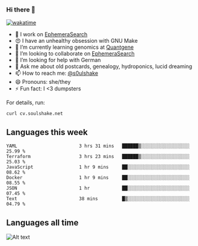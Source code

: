 ### Hi there 👋

[![wakatime](https://wakatime.com/badge/user/08339702-a231-40c4-8838-d449bd2ff951.svg)](https://wakatime.com/@08339702-a231-40c4-8838-d449bd2ff951)

<!--
**soulshake/soulshake** is a ✨ _special_ ✨ repository because its `README.md` (this file) appears on your GitHub profile.

Here are some ideas to get you started:

- 🔭 I’m currently working on ...
- 🌱 I’m currently learning ...
- 👯 I’m looking to collaborate on ...
- 🤔 I’m looking for help with ...
- 💬 Ask me about ...
- 📫 How to reach me: ...
- 😄 Pronouns: ...
- ⚡ Fun fact: ...
-->


- 🔭 I work on [EphemeraSearch](https://www.ephemerasearch.com/)
- 😍 I have an unhealthy obsession with GNU Make
- :dna: I’m currently learning genomics at [Quantgene](https://www.quantgene.com/)
- 👯 I’m looking to collaborate on [EphemeraSearch](https://www.ephemerasearch.com/)
- 🤔 I’m looking for help with German
- 💬 Ask me about old postcards, genealogy, hydroponics, lucid dreaming
- 📫 How to reach me: [@s0ulshake](https://twitter.com/soulshake)
- 😄 Pronouns: she/they
- ⚡ Fun fact: I <3 dumpsters

For details, run:

```
curl cv.soulshake.net
```

## Languages this week

<!--START_SECTION:waka-->

```text
YAML                       3 hrs 31 mins   ██████▒░░░░░░░░░░░░░░░░░░   25.99 %
Terraform                  3 hrs 23 mins   ██████▒░░░░░░░░░░░░░░░░░░   25.03 %
JavaScript                 1 hr 9 mins     ██░░░░░░░░░░░░░░░░░░░░░░░   08.62 %
Docker                     1 hr 9 mins     ██░░░░░░░░░░░░░░░░░░░░░░░   08.55 %
JSON                       1 hr            ██░░░░░░░░░░░░░░░░░░░░░░░   07.45 %
Text                       38 mins         █▒░░░░░░░░░░░░░░░░░░░░░░░   04.79 %
```

<!--END_SECTION:waka-->

## Languages all time
![Alt text](https://wakatime.com/share/@aj/6aa10b67-a5e9-4fb1-acaf-8692f4385172.svg)
